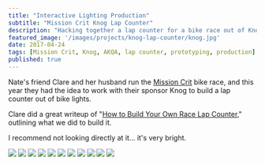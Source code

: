 ```yaml
---
title: "Interactive Lighting Production"
subtitle: "Mission Crit Knog Lap Counter"
description: "Hacking together a lap counter for a bike race out of Knog bike lights"
featured_image: '/images/projects/knog-lap-counter/knog.jpg'
date: 2017-04-24
tags: [Mission Crit, Knog, AKQA, lap counter, prototyping, production]
published: true
---
```


Nate's friend Clare and her husband run the [Mission Crit](http://missioncrit.com/) bike race, and this year they had the idea to work with their sponsor Knog to build a lap counter out of bike lights.

Clare did a great writeup of "[How to Build Your Own Race Lap Counter](https://www.knog.com.au/blog/how-to-build-your-own-race-lap-counter)," outlining what we did to build it.

I recommend not looking directly at it... it's very bright.

<div class="gallery" data-columns="1">
  <img src="/images/projects/knog-lap-counter/knog.jpg">
  <img src="/images/projects/knog-lap-counter/side_on.jpg">
  <img src="/images/projects/knog-lap-counter/2017-04-12_10.32.18.jpg">
  <img src="/images/projects/knog-lap-counter/2017-04-14_22.07.19.jpg">
  <img src="/images/projects/knog-lap-counter/2017-04-18_15.26.44.png">
  <img src="/images/projects/knog-lap-counter/2017-04-20_00.03.40.jpg">
  <img src="/images/projects/knog-lap-counter/2017-04-20_00.05.03.jpg">
  <img src="/images/projects/knog-lap-counter/2017-04-20_22.09.19.jpg">
  <img src="/images/projects/knog-lap-counter/light_on.jpg">
  <img src="/images/projects/knog-lap-counter/light_off.jpg">
  <img src="/images/projects/knog-lap-counter/side_off.jpg">
</div>

